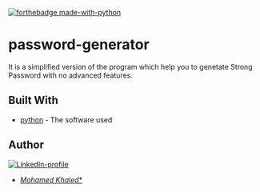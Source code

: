 [![forthebadge made-with-python](http://ForTheBadge.com/images/badges/made-with-python.svg)](https://www.python.org/)
# password-generator
It is a simplified version of the program which help you to genetate Strong Password with no advanced features.
## Built With
* [python](https://www.python.org/) - The software used
## Author
[![LinkedIn-profile](https://img.shields.io/badge/LinkedIn-Profile-teal.svg)](https://www.linkedin.com/in/mohamed-khaled-205a21211/)
* [*Mohamed Khaled**](https://github.com/mohamedKhaledBio) 


